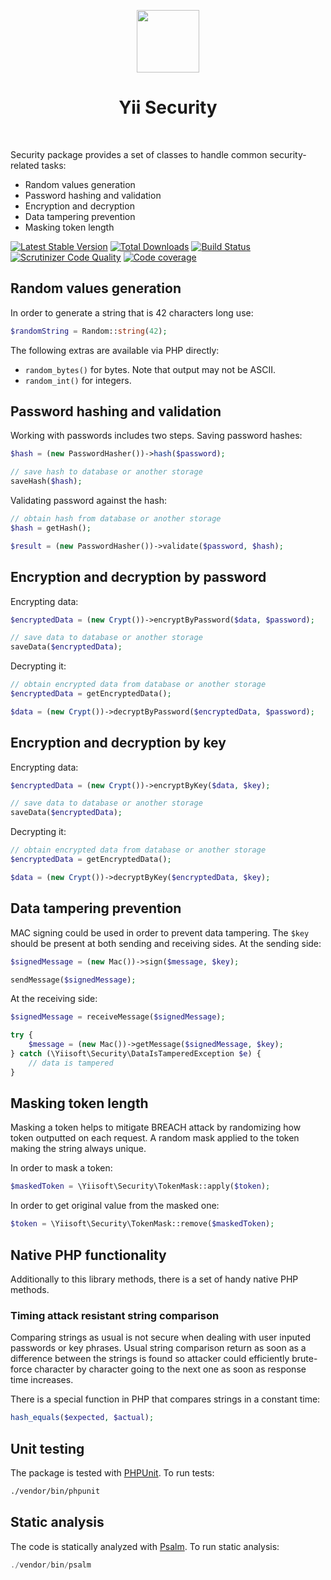 <p align="center">
    <a href="https://github.com/yiisoft" target="_blank">
        <img src="https://avatars0.githubusercontent.com/u/993323" height="100px">
    </a>
    <h1 align="center">Yii Security</h1>
    <br>
</p>

Security package provides a set of classes to handle common security-related tasks:

- Random values generation
- Password hashing and validation
- Encryption and decryption
- Data tampering prevention
- Masking token length

[![Latest Stable Version](https://poser.pugx.org/yiisoft/security/v/stable.png)](https://packagist.org/packages/yiisoft/security)
[![Total Downloads](https://poser.pugx.org/yiisoft/security/downloads.png)](https://packagist.org/packages/yiisoft/security)
[![Build Status](https://travis-ci.com/yiisoft/security.svg?branch=master)](https://travis-ci.com/yiisoft/security)
[![Scrutinizer Code Quality](https://scrutinizer-ci.com/g/yiisoft/security/badges/quality-score.png?b=master)](https://scrutinizer-ci.com/g/yiisoft/security/?branch=master)
[![Code coverage](https://scrutinizer-ci.com/g/yiisoft/security/badges/coverage.png?b=master)](https://scrutinizer-ci.com/g/yiisoft/security/?branch=master)


## Random values generation

In order to generate a string that is 42 characters long use:

```php
$randomString = Random::string(42);
```

The following extras are available via PHP directly:

- `random_bytes()` for bytes. Note that output may not be ASCII.
- `random_int()` for integers.

## Password hashing and validation

Working with passwords includes two steps. Saving password hashes:
 
```php
$hash = (new PasswordHasher())->hash($password);

// save hash to database or another storage
saveHash($hash); 
```

Validating password against the hash:

```php
// obtain hash from database or another storage
$hash = getHash();

$result = (new PasswordHasher())->validate($password, $hash); 
```

## Encryption and decryption by password

Encrypting data:

```php
$encryptedData = (new Crypt())->encryptByPassword($data, $password);

// save data to database or another storage
saveData($encryptedData);
```

Decrypting it:

```php
// obtain encrypted data from database or another storage
$encryptedData = getEncryptedData();

$data = (new Crypt())->decryptByPassword($encryptedData, $password);
```

## Encryption and decryption by key

Encrypting data:

```php
$encryptedData = (new Crypt())->encryptByKey($data, $key);

// save data to database or another storage
saveData($encryptedData);
```

Decrypting it:

```php
// obtain encrypted data from database or another storage
$encryptedData = getEncryptedData();

$data = (new Crypt())->decryptByKey($encryptedData, $key);
```

## Data tampering prevention

MAC signing could be used in order to prevent data tampering. The `$key` should be present at both sending and receiving
sides. At the sending side:

```php
$signedMessage = (new Mac())->sign($message, $key);

sendMessage($signedMessage);
```

At the receiving side:

```php
$signedMessage = receiveMessage($signedMessage);

try {
    $message = (new Mac())->getMessage($signedMessage, $key);
} catch (\Yiisoft\Security\DataIsTamperedException $e) {
    // data is tampered
}
```

## Masking token length

Masking a token helps to mitigate BREACH attack by randomizing how token outputted on each request.
A random mask applied to the token making the string always unique.

In order to mask a token:

```php
$maskedToken = \Yiisoft\Security\TokenMask::apply($token);
```

In order to get original value from the masked one:

```php
$token = \Yiisoft\Security\TokenMask::remove($maskedToken);
```

## Native PHP functionality

Additionally to this library methods, there is a set of handy native PHP methods.

### Timing attack resistant string comparison

Comparing strings as usual is not secure when dealing with user inputed passwords or key phrases. Usual string comparison
return as soon as a difference between the strings is found so attacker could efficiently brute-force character by character
going to the next one as soon as response time increases.

There is a special function in PHP that compares strings in a constant time:

```php
hash_equals($expected, $actual);
```

## Unit testing

The package is tested with [PHPUnit](https://phpunit.de/). To run tests:

```bash
./vendor/bin/phpunit
```

## Static analysis

The code is statically analyzed with [Psalm](https://psalm.dev/). To run static analysis:

```php
./vendor/bin/psalm
```